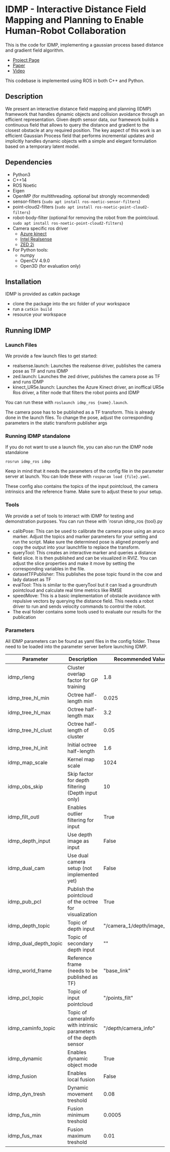 # IDMP - Interactive Distance Field Mapping and Planning to Enable Human-Robot Collaboration

This is the code for IDMP, implementing a gaussian process based distance and gradient field algorithm.

 * [Project Page](https://uts-ri.github.io/IDMP/)
 * [Paper](https://arxiv.org/abs/2403.09988v1)
 * [Video](https://www.youtube.com/watch?v=NpbDjCqXyrs)
 
This codebase is implemented using ROS in both C++ and Python.

## Description

We present an interactive distance field mapping and planning (IDMP) framework that handles dynamic objects and collision avoidance through an efficient representation. Given depth sensor data, our framework builds a continuous field that allows to query the distance and gradient to the closest obstacle at any required position. The key aspect of this work is an efficient Gaussian Process field that performs incremental updates and implicitly handles dynamic objects with a simple and elegant formulation based on a temporary latent model. 

## Dependencies

- Python3
- C++14
- ROS Noetic
- Eigen
- OpenMP (for multithreading. optional but strongly recommended)
- sensor-filters (`sudo apt install ros-noetic-sensor-filters`)
- point-cloud2-filters (`sudo apt install ros-noetic-point-cloud2-filters`)
- robot-body-filter (optional for removing the robot from the pointcloud. `sudo apt install ros-noetic-point-cloud2-filters`)
- Camera specific ros driver
    - [Azure kinect](https://github.com/microsoft/Azure_Kinect_ROS_Driver)
    - [Intel Realsense](https://github.com/IntelRealSense/realsense-ros)
    - [ZED 2i](https://github.com/stereolabs/zed-ros-wrapper)
- For Python tools:
    - numpy
    - OpenCV 4.9.0
    - Open3D (for evaluation only)

## Installation

IDMP is provided as catkin package

- clone the package into the src folder of your workspace
- run a `catkin build`
- resource your workspace

## Running IDMP
### Launch Files

We provide a few launch files to get started:

- realsense.launch: Launches the realsense driver, publishes the camera pose as TF and runs IDMP
- zed.launch: Launches the zed driver, publishes the camera pose as TF and runs IDMP
- kinect_UR5e.launch: Launches the Azure Kinect driver, an inoffical UR5e Ros driver, a filter node that filters the robot points and IDMP

You can run these with `roslaunch idmp_ros {name}.launch`.

The camera pose has to be published as a TF transform. This is already done in the launch files. To change the pose, adjust the corresponding parameters in the static transform publisher args

### Running IDMP standalone

If you do not want to use a launch file, you can also run the IDMP node standalone

`rosrun idmp_ros idmp`

Keep in mind that it needs the parameters of the config file in the parameter server at launch. You can lode these with `rosparam load {file}.yaml`.

These config also contains the topics of the input pointcloud, the camera intrinsics and the reference frame. Make sure to adjust these to your setup.

### Tools

We provide a set of tools to interact with IDMP for testing and demonstration purposes. You can run these with `rosrun idmp_ros {tool}.py

- calibPose: This can be used to calibrate the camera pose using an aruco marker. Adjust the topics and marker parameters for your setting and run the script. Make sure the determined pose is aligned properly and copy the output into your launchfile to replace the transform.
- queryTool: This creates an interactive marker and queries a distance field slice. It is then published and can be visualized in RVIZ. You can adjust the slice properties and make it move by setting the corresponding variables in the file.
- datasetTFPublisher: This publishes the pose topic found in the cow and lady dataset as TF
- evalTool: This is similar to the queryTool but it can load a groundtruth pointcloud and calculate real time metrics like RMSE
- speedMove: This is a basic implementation of obstacle avoidance with repulsive vectors by querying the distance field. This needs a robot driver to run and sends velocity commands to control the robot.
- The eval folder contains some tools used to evaluate our results for the publication

### Parameters

All IDMP parameters can be found as yaml files in the config folder. These need to be loaded into the parameter server before launching IDMP.

|Parameter|Description|Recommended Value|
|---|---|---|
|idmp_rleng|Cluster overlap factor for GP training|1.8|
|idmp_tree_hl_min|Octree half-length min|0.025|
|idmp_tree_hl_max|Octree half-length max|3.2|
|idmp_tree_hl_clust|Octree half-length of cluster|0.05|
|idmp_tree_hl_init|Initial octree half-length|1.6|
|idmp_map_scale|Kernel map scale|1024|
|idmp_obs_skip|Skip factor for depth filtering (Depth input only)|10|
|idmp_filt_outl|Enables outlier filtering for input|True|
|idmp_depth_input|Use depth image as input|False|
|idmp_dual_cam|Use dual camera setup (not implemented yet)|False|
|idmp_pub_pcl|Publish the pointcloud of the octree for visualization|True|
|idmp_depth_topic|Topic of depth input|"/camera_1/depth/image_raw"|
|idmp_dual_depth_topic|Topic of secondary depth input|""|
|idmp_world_frame|Reference frame (needs to be published as TF)|"base_link"|
|idmp_pcl_topic|Topic of input pointcloud|"/points_filt"|
|idmp_caminfo_topic|Topic of cameraInfo with intrinsic parameters of the depth sensor|"/depth/camera_info"|
|idmp_dynamic|Enables dynamic object mode|True|
|idmp_fusion|Enables local fusion|False|
|idmp_dyn_tresh|Dynamic movement treshold|0.08|
|idmp_fus_min|Fusion minimum treshold|0.0005|
|idmp_fus_max|Fusion maximum treshold|0.01|





















